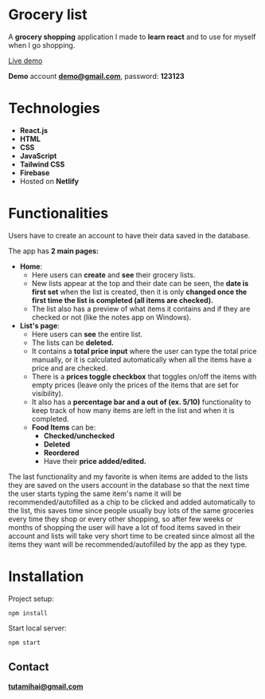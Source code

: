 # Grocery list
A **grocery shopping** application I made to **learn react** and to use for myself when I go shopping.

<a href="https://shopping-mt.netlify.app" rel="noreferrer" target="_blank">Live demo</a>

**Demo** account **demo@gmail.com**, password: **123123**


# Technologies
- **React.js**
- **HTML**
- **CSS**
- **JavaScript**
- **Tailwind CSS**
- **Firebase**
- Hosted on **Netlify**

# Functionalities
Users have to create an account to have their data saved in the database.

The app has **2 main pages:**
- **Home**:
  - Here users can **create** and **see** their grocery lists.
  - New lists appear at the top and their date can be seen, the **date is first set** when the list is created, then it is only **changed once the first time the list is completed (all items are checked).**
  - The list also has a preview of what items it contains and if they are checked or not (like the notes app on Windows).
- **List's page**:
  - Here users can **see** the entire list.
  - The lists can be **deleted.**
  - It contains a **total price input** where the user can type the total price manually, or it is calculated automatically when all the items have a price and are checked.
  - There is a **prices toggle checkbox** that toggles on/off the items with empty prices (leave only the prices of the items that are set for visibility).
  - It also has a **percentage bar and a out of (ex. 5/10)** functionality to keep track of how many items are left in the list and when it is completed.
  - **Food Items** can be:
    - **Checked/unchecked**
    - **Deleted**
    - **Reordered** 
    - Have their **price added/edited.**
  
The last functionality and my favorite is when items are added to the lists they are saved on the users account in the database so that the next time the user starts typing the same item's name it will be recommended/autofilled as a chip to be clicked and added automatically to the list, this saves time since people usually buy lots of the same groceries every time they shop or every other shopping, so after few weeks or months of shopping the user will have a lot of food items saved in their account and lists will take very short time to be created since almost all the items they want will be recommended/autofilled by the app as they type.

# Installation

Project setup:
```
npm install
```
Start local server:
```
npm start
```

## Contact
**tutamihai@gmail.com**
